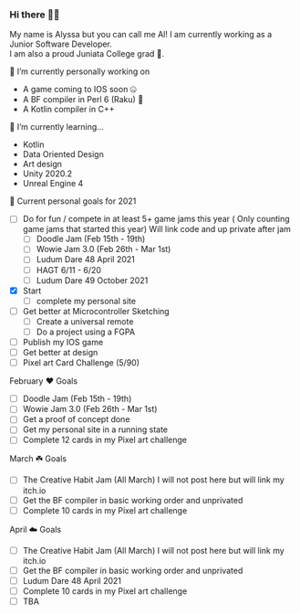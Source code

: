 ### Hi there :frog::rainbow:
My name is Alyssa but you can call me Al! I am currently working as a Junior Software Developer. <br>
I am also a proud Juniata College grad :eagle:.

🔭 I’m currently personally working on 
- A game coming to IOS soon :zipper_mouth_face:
- A BF compiler in Perl 6 (Raku) :butterfly:
- A Kotlin compiler in C++ 

🌱 I’m currently learning... 
- Kotlin 
- Data Oriented Design 
- Art design
- Unity 2020.2
- Unreal Engine 4

:cherry_blossom: Current personal goals for 2021
- [ ] Do for fun / compete in at least 5+ game jams this year ( Only counting game jams that started this year) Will link code and up private after jam
    - [ ] Doodle Jam (Feb 15th - 19th)
    - [ ] Wowie Jam 3.0 (Feb 26th - Mar 1st)
    - [ ] Ludum Dare 48 April 2021
    - [ ] HAGT 6/11 - 6/20
    - [ ] Ludum Dare 49 October 2021
- [x] Start 
    - [ ] complete my personal site
- [ ] Get better at Microcontroller Sketching
    - [ ] Create a universal remote
    - [ ] Do a project using a FGPA
- [ ] Publish my IOS game
- [ ] Get better at design
- [ ] Pixel art Card Challenge (5/90)

February :heart: Goals 
  - [ ] Doodle Jam (Feb 15th - 19th)
  - [ ] Wowie Jam 3.0 (Feb 26th - Mar 1st) 
  - [ ] Get a proof of concept done
  - [ ] Get my personal site in a running state
  - [ ] Complete 12 cards in my Pixel art challenge 

March :shamrock: Goals
   - [ ] The Creative Habit Jam (All March) I will not post here but will link my itch.io
   - [ ] Get the BF compiler in basic working order and unprivated
   - [ ] Complete 10 cards in my Pixel art challenge 
   
April :cloud: Goals
   - [ ] The Creative Habit Jam (All March) I will not post here but will link my itch.io
   - [ ] Get the BF compiler in basic working order and unprivated
   - [ ] Ludum Dare 48 April 2021
   - [ ] Complete 10 cards in my Pixel art challenge 
   - [ ] TBA

<br>
